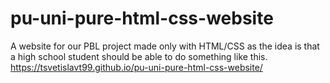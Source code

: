 # pu-uni-pure-html-css-website
A website for our PBL project made only with HTML/CSS as the idea is that a high school student should be able to do something like this.
https://tsvetislavt99.github.io/pu-uni-pure-html-css-website/
